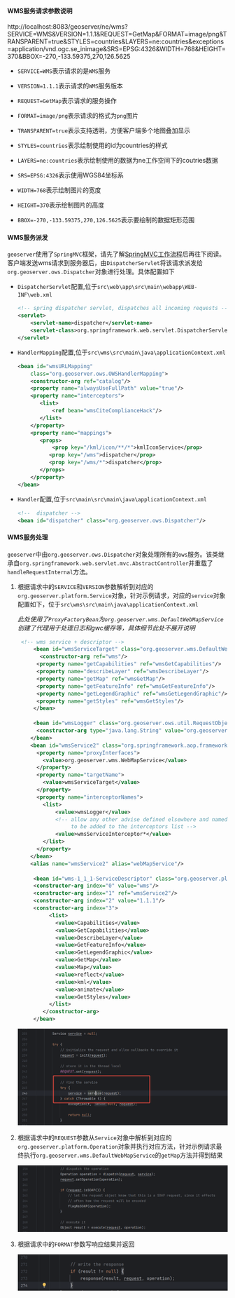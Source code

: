 #### WMS服务请求参数说明

http://localhost:8083/geoserver/ne/wms?SERVICE=WMS&VERSION=1.1.1&REQUEST=GetMap&FORMAT=image/png&TRANSPARENT=true&STYLES=countries&LAYERS=ne:countries&exceptions=application/vnd.ogc.se_inimage&SRS=EPSG:4326&WIDTH=768&HEIGHT=370&BBOX=-270,-133.59375,270,126.5625

+ `SERVICE=WMS`表示请求的是`WMS`服务

+ `VERSION=1.1.1`表示请求的`WMS`服务版本

+ `REQUEST=GetMap`表示请求的服务操作

+ `FORMAT=image/png`表示请求的格式为`png`图片

+ `TRANSPARENT=true`表示支持透明，方便客户端多个地图叠加显示

+ `STYLES=countries`表示绘制使用的id为countries的样式

+ `LAYERS=ne:countries`表示绘制使用的数据为ne工作空间下的coutries数据

+ `SRS=EPSG:4326`表示使用WGS84坐标系

+ `WIDTH=768`表示绘制图片的宽度

+ `HEIGHT=370`表示绘制图片的高度

+ `BBOX=-270,-133.59375,270,126.5625`表示要绘制的数据矩形范围

#### WMS服务派发

`geoserver`使用了`SpringMVC`框架，请先了解[SpringMVC工作流程]()后再往下阅读。客户端发送wms请求到服务器后，由`DispatcherServlet`将该请求派发给`org.geoserver.ows.Dispatcher`对象进行处理。具体配置如下

+ `DispatcherServlet`配置,位于`src\web\app\src\main\webapp\WEB-INF\web.xml`

  ```xml
  <!-- spring dispatcher servlet, dispatches all incoming requests -->
  <servlet>
      <servlet-name>dispatcher</servlet-name>
      <servlet-class>org.springframework.web.servlet.DispatcherServlet</servlet-class>
  </servlet>
  ```

+ `HandlerMapping`配置,位于`src\wms\src\main\java\applicationContext.xml`

  ```xml
  <bean id="wmsURLMapping" 
      class="org.geoserver.ows.OWSHandlerMapping">
      <constructor-arg ref="catalog"/>
      <property name="alwaysUseFullPath" value="true"/>
      <property name="interceptors">
         <list>
             <ref bean="wmsCiteComplianceHack"/>
         </list>
      </property>
      <property name="mappings">
         <props>
             <prop key="/kml/icon/**/*">kmlIconService</prop>
            <prop key="/wms">dispatcher</prop>
            <prop key="/wms/*">dispatcher</prop>
         </props>
      </property>
  </bean>
  ```

+ `Handler`配置,位于`src\main\src\main\java\applicationContext.xml`

  ```xml
  <!--  dispatcher -->
  <bean id="dispatcher" class="org.geoserver.ows.Dispatcher"/>
  ```

#### WMS服务处理

`geoserver`中由`org.geoserver.ows.Dispatcher`对象处理所有的`ows`服务。该类继承自`org.springframework.web.servlet.mvc.AbstractController`并重载了`handleRequestInternal`方法。

1. 根据请求中的`SERVICE`和`VERSION`参数解析到对应的`org.geoserver.platform.Service`对象，针对示例请求，对应的`service`对象配置如下，位于`src\wms\src\main\java\applicationContext.xml`

   *此处使用了`ProxyFactoryBean`为`org.geoserver.wms.DefaultWebMapService`创建了代理用于处理日志和gwc缓存等，具体细节此处不展开说明*

   ```xml
   	<!-- wms service + descriptor -->
    	<bean id="wmsServiceTarget" class="org.geoserver.wms.DefaultWebMapService" lazy-init="false">
    	  <constructor-arg ref="wms"/>
         <property name="getCapabilities" ref="wmsGetCapabilities"/>
         <property name="describeLayer" ref="wmsDescribeLayer"/>
         <property name="getMap" ref="wmsGetMap"/>
         <property name="getFeatureInfo" ref="wmsGetFeatureInfo"/>
         <property name="getLegendGraphic" ref="wmsGetLegendGraphic"/>
         <property name="getStyles" ref="wmsGetStyles"/>
    	</bean>
    	
    	<bean id="wmsLogger" class="org.geoserver.ows.util.RequestObjectLogger">
         <constructor-arg type="java.lang.String" value="org.geoserver.wms"/>
       </bean>
       <bean id="wmsService2" class="org.springframework.aop.framework.ProxyFactoryBean">
         <property name="proxyInterfaces">
           <value>org.geoserver.wms.WebMapService</value>
         </property>
         <property name="targetName">
           <value>wmsServiceTarget</value>
         </property>
         <property name="interceptorNames">
           <list>
               <value>wmsLogger</value>
               <!-- allow any other advise defined elsewhere and named "wmsServiceInterceptor*" 
                    to be added to the interceptors list -->
               <value>wmsServiceInterceptor*</value>
           </list>
         </property>
       </bean>
       <alias name="wmsService2" alias="webMapService"/>
   
    	<bean id="wms-1_1_1-ServiceDescriptor" class="org.geoserver.platform.Service">
   		<constructor-arg index="0" value="wms"/>
   		<constructor-arg index="1" ref="wmsService2"/>
   		<constructor-arg index="2" value="1.1.1"/>
   	    <constructor-arg index="3">
             <list>
               <value>Capabilities</value>
               <value>GetCapabilities</value>
               <value>DescribeLayer</value>
               <value>GetFeatureInfo</value>
               <value>GetLegendGraphic</value>
               <value>GetMap</value>
               <value>Map</value>
               <value>reflect</value>
               <value>kml</value>
               <value>animate</value>
               <value>GetStyles</value>
             </list>
           </constructor-arg>
    	</bean>
   ```

   ![](./images/findservice.png)

2. 根据请求中的`REQUEST`参数从`Service`对象中解析到对应的`org.geoserver.platform.Operation`对象并执行对应方法，针对示例请求最终执行`org.geoserver.wms.DefaultWebMapService`的`getMap`方法并得到结果

   ![](./images/dispatchoperation.png)

3. 根据请求中的`FORMAT`参数写响应结果并返回

   ![](./images/writeresponse.png)